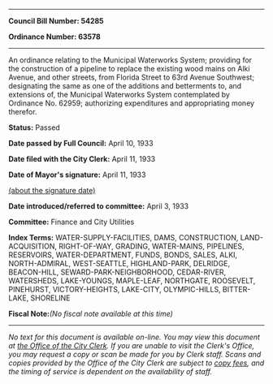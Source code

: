 

********

**Council Bill Number: 54285**
   
**Ordinance Number: 63578**
********

 An ordinance relating to the Municipal Waterworks System; providing for the construction of a pipeline to replace the existing wood mains on Alki Avenue, and other streets, from Florida Street to 63rd Avenue Southwest; designating the same as one of the additions and betterments to, and extensions of, the Municipal Waterworks System contemplated by Ordinance No. 62959; authorizing expenditures and appropriating money therefor.

**Status:** Passed
   
**Date passed by Full Council:** April 10, 1933
   
**Date filed with the City Clerk:** April 11, 1933
   
**Date of Mayor's signature:** April 11, 1933
   
[(about the signature date)](/~public/approvaldate.htm)
   
   
   
**Date introduced/referred to committee:** April 3, 1933
   
**Committee:** Finance and City Utilities
   
   
**Index Terms:** WATER-SUPPLY-FACILITIES, DAMS, CONSTRUCTION, LAND-ACQUISITION, RIGHT-OF-WAY, GRADING, WATER-MAINS, PIPELINES, RESERVOIRS, WATER-DEPARTMENT, FUNDS, BONDS, SALES, ALKI, NORTH-ADMIRAL, WEST-SEATTLE, HIGHLAND-PARK, DELRIDGE, BEACON-HILL, SEWARD-PARK-NEIGHBORHOOD, CEDAR-RIVER, WATERSHEDS, LAKE-YOUNGS, MAPLE-LEAF, NORTHGATE, ROOSEVELT, PINEHURST, VICTORY-HEIGHTS, LAKE-CITY, OLYMPIC-HILLS, BITTER-LAKE, SHORELINE

**Fiscal Note:**_(No fiscal note available at this time)_
********

_No text for this document is available on-line. You may view this document at [the Office of the City Clerk](http://www.seattle.gov/leg/clerk/contactUs.htm). If you are unable to visit the Clerk's Office, you may request a copy or scan be made for you by Clerk staff. Scans and copies provided by the Office of the City Clerk are subject to [copy fees](http://clerk.seattle.gov/~public/clerkfees.htm), and the timing of service is dependent on the availability of staff._

